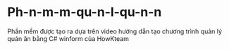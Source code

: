 # Ph-n-m-m-qu-n-l-qu-n-n
Phần mềm được tạo ra dựa trên video hướng dẫn tạo chương trình quản lý quán ăn bằng C# winform của HowKteam 
